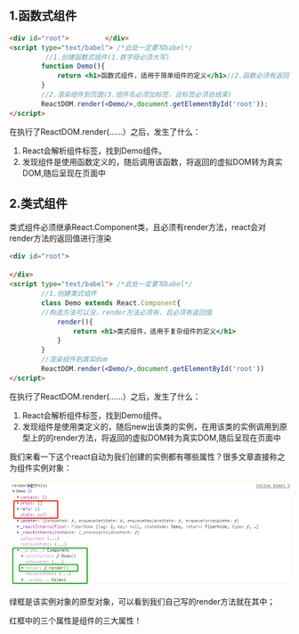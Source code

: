 ## 1.函数式组件

```html
<div id="root">			</div>
<script type="text/babel"> /*此处一定要写babel*/
		 //1.创建函数式组件(1.首字母必须大写)
		function Demo(){
            return <h1>函数式组件，适用于简单组件的定义</h1>//2.函数必须有返回值
        }
		//2.渲染组件到页面(3.组件名必须加标签，且标签必须自结束)
		ReactDOM.render(<Demo/>,document.getElementById('root'));
</script>
```

在执行了ReactDOM.render(……）之后，发生了什么：

1. React会解析组件标签，找到Demo组件。
2. 发现组件是使用函数定义的，随后调用该函数，将返回的虚拟DOM转为真实DOM,随后呈现在页面中

## 2.类式组件

类式组件必须继承React.Component类，且必须有render方法，react会对render方法的返回值进行渲染

```html
<div id="root">
			
</div>
<script type="text/babel"> /*此处一定要写babel*/
        //1.创建类式组件
		class Demo extends React.Component{
		//构造方法可以没，render方法必须有，且必须有返回值
            render(){
                return <h1>类式组件，适用于复杂组件的定义</h1>
            }
        }
        //渲染组件到真实dom
        ReactDOM.render(<Demo/>,document.getElementById('root'))
</script>
```

在执行了ReactDOM.render(……）之后，发生了什么：

1. React会解析组件标签，找到Demo组件。
2. 发现组件是使用类定义的，随后new出该类的实例，在用该类的实例调用到原型上的的render方法，将返回的虚拟DOM转为真实DOM,随后呈现在页面中

我们来看一下这个react自动为我们创建的实例都有哪些属性？很多文章直接称之为组件实例对象：

![image-20210324095744058](assets/image-20210324095744058.png)

绿框是该实例对象的原型对象，可以看到我们自己写的render方法就在其中；

红框中的三个属性是组件的三大属性！



